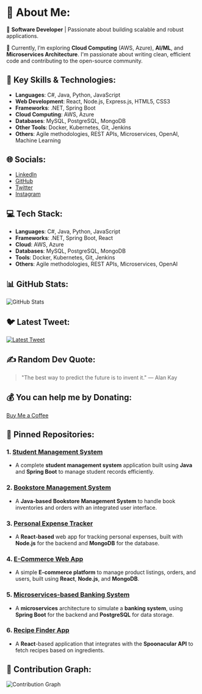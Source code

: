# 💫 About Me:
🔭 **Software Developer** | Passionate about building scalable and robust applications.

🌱 Currently, I’m exploring **Cloud Computing** (AWS, Azure), **AI/ML**, and **Microservices Architecture**. I'm passionate about writing clean, efficient code and contributing to the open-source community.

## 🔹 Key Skills & Technologies:
- **Languages**: C#, Java, Python, JavaScript
- **Web Development**: React, Node.js, Express.js, HTML5, CSS3
- **Frameworks**: .NET, Spring Boot
- **Cloud Computing**: AWS, Azure
- **Databases**: MySQL, PostgreSQL, MongoDB
- **Other Tools**: Docker, Kubernetes, Git, Jenkins
- **Others**: Agile methodologies, REST APIs, Microservices, OpenAI, Machine Learning

## 🌐 Socials:
- [LinkedIn](https://in.linkedin.com/in/pragnya-sahoo-603951174)
- [GitHub](https://github.com/pragnyasahoo)
- [Twitter](https://twitter.com/yourusername) 
- [Instagram](https://www.instagram.com/yourusername)
## 💻 Tech Stack:
- **Languages**: C#, Java, Python, JavaScript
- **Frameworks**: .NET, Spring Boot, React
- **Cloud**: AWS, Azure
- **Databases**: MySQL, PostgreSQL, MongoDB
- **Tools**: Docker, Kubernetes, Git, Jenkins
- **Others**: Agile methodologies, REST APIs, Microservices, OpenAI

## 📊 GitHub Stats:
![GitHub Stats](https://github-readme-stats.vercel.app/api?username=pragnyasahoo&show_icons=true&hide_title=true)

## 🐦 Latest Tweet:
[![Latest Tweet](https://github-readme-twitter.goharsha.in/api?id=yourusername)](https://twitter.com/yourusername)

## ✍️ Random Dev Quote:
> "The best way to predict the future is to invent it." — Alan Kay

## 💰 You can help me by Donating:
[Buy Me a Coffee](https://www.buymeacoffee.com/yourusername) 

## 📂 Pinned Repositories:
### 1. [**Student Management System**](https://github.com/pragnyasahoo/student-management-system)
   - A complete **student management system** application built using **Java** and **Spring Boot** to manage student records efficiently.

### 2. [**Bookstore Management System**](https://github.com/pragnyasahoo/bookstore-management-system)
   - A **Java-based** **Bookstore Management System** to handle book inventories and orders with an integrated user interface.

### 3. [**Personal Expense Tracker**](https://github.com/pragnyasahoo/personal-expense-tracker)
   - A **React-based** web app for tracking personal expenses, built with **Node.js** for the backend and **MongoDB** for the database.

### 4. [**E-Commerce Web App**](https://github.com/pragnyasahoo/e-commerce-web-app)
   - A simple **E-commerce platform** to manage product listings, orders, and users, built using **React**, **Node.js**, and **MongoDB**.

### 5. [**Microservices-based Banking System**](https://github.com/pragnyasahoo/microservices-based-banking-system)
   - A **microservices** architecture to simulate a **banking system**, using **Spring Boot** for the backend and **PostgreSQL** for data storage.

### 6. [**Recipe Finder App**](https://github.com/pragnyasahoo/recipe-finder-app)
   - A **React**-based application that integrates with the **Spoonacular API** to fetch recipes based on ingredients.

## 📅 Contribution Graph:
![Contribution Graph](https://github-readme-stats.vercel.app/api/wakatime?username=pragnyasahoo&layout=compact)
